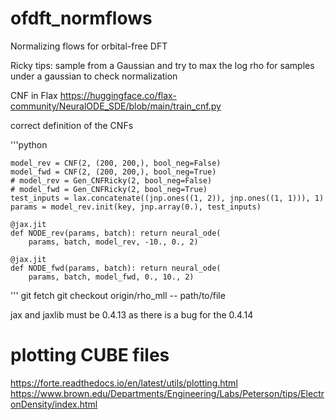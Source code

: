 # ofdft_normflows
Normalizing flows for orbital-free DFT


Ricky tips:
sample from a Gaussian and try to max the log rho for samples under a gaussian to check normalization

CNF in Flax
https://huggingface.co/flax-community/NeuralODE_SDE/blob/main/train_cnf.py


correct definition of the CNFs

'''python

    model_rev = CNF(2, (200, 200,), bool_neg=False)
    model_fwd = CNF(2, (200, 200,), bool_neg=True)
    # model_rev = Gen_CNFRicky(2, bool_neg=False)
    # model_fwd = Gen_CNFRicky(2, bool_neg=True)
    test_inputs = lax.concatenate((jnp.ones((1, 2)), jnp.ones((1, 1))), 1)
    params = model_rev.init(key, jnp.array(0.), test_inputs)

    @jax.jit
    def NODE_rev(params, batch): return neural_ode(
        params, batch, model_rev, -10., 0., 2)

    @jax.jit
    def NODE_fwd(params, batch): return neural_ode(
        params, batch, model_fwd, 0., 10., 2)
'''
git fetch
git checkout origin/rho_mll -- path/to/file

jax and jaxlib must be 0.4.13 as there is a bug for the 0.4.14



# plotting CUBE files
https://forte.readthedocs.io/en/latest/utils/plotting.html
https://www.brown.edu/Departments/Engineering/Labs/Peterson/tips/ElectronDensity/index.html